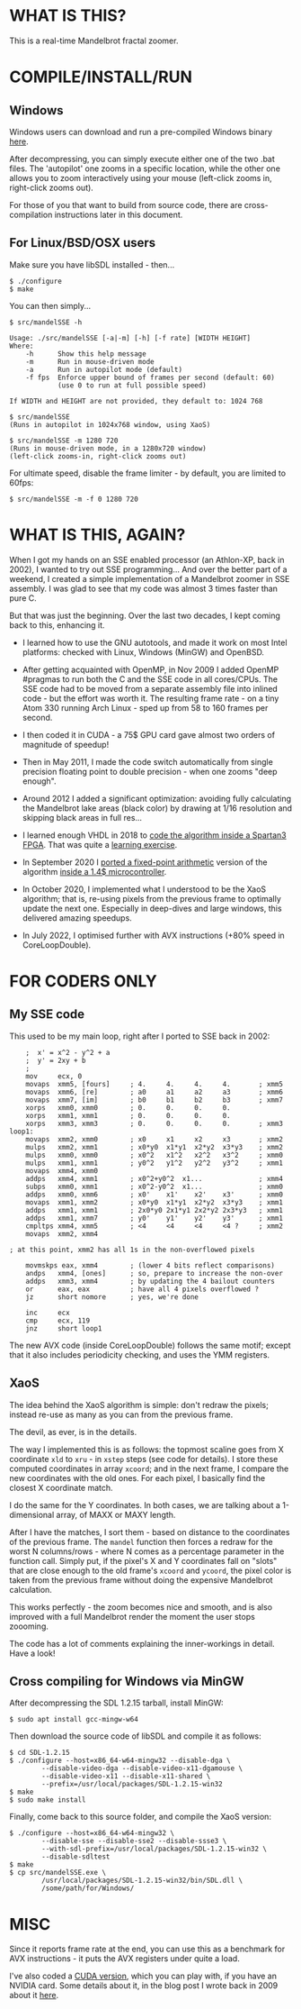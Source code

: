 WHAT IS THIS?
=============

This is a real-time Mandelbrot fractal zoomer.

COMPILE/INSTALL/RUN
===================

Windows
-------
Windows users can download and run a pre-compiled Windows binary
[here](https://github.com/ttsiodras/MandelbrotSSE/releases/download/2.5/mandelSSE-win32-2.5.zip).

After decompressing, you can simply execute either one of the two .bat
files. The 'autopilot' one zooms in a specific location, while the other
one allows you to zoom interactively using your mouse (left-click zooms in,
right-click zooms out).

For those of you that want to build from source code, there are 
cross-compilation instructions later in this document.

For Linux/BSD/OSX users
-----------------------

Make sure you have libSDL installed - then...

    $ ./configure
    $ make

You can then simply...

    $ src/mandelSSE -h

    Usage: ./src/mandelSSE [-a|-m] [-h] [-f rate] [WIDTH HEIGHT]
    Where:
        -h      Show this help message
        -m      Run in mouse-driven mode
        -a      Run in autopilot mode (default)
        -f fps  Enforce upper bound of frames per second (default: 60)
                (use 0 to run at full possible speed)

    If WIDTH and HEIGHT are not provided, they default to: 1024 768

    $ src/mandelSSE
    (Runs in autopilot in 1024x768 window, using XaoS)

    $ src/mandelSSE -m 1280 720
    (Runs in mouse-driven mode, in a 1280x720 window)
    (left-click zooms-in, right-click zooms out)

For ultimate speed, disable the frame limiter - by default, you are
limited to 60fps:

    $ src/mandelSSE -m -f 0 1280 720

WHAT IS THIS, AGAIN?
====================

When I got my hands on an SSE enabled processor (an Athlon-XP, back in 2002),
I wanted to try out SSE programming... And over the better part of a weekend,
I created a simple implementation of a Mandelbrot zoomer in SSE assembly.
I was glad to see that my code was almost 3 times faster than pure C.

But that was just the beginning.
Over the last two decades, I kept coming back to this, enhancing it.

- I learned how to use the GNU autotools, and made it work on most Intel
  platforms: checked with Linux, Windows (MinGW) and OpenBSD.

- After getting acquainted with OpenMP, in Nov 2009 I added OpenMP #pragmas
  to run both the C and the SSE code in all cores/CPUs. The SSE code had to
  be moved from a separate assembly file into inlined code - but the effort
  was worth it. The resulting frame rate - on a tiny Atom 330 running Arch
  Linux - sped up from 58 to 160 frames per second.

- I then coded it in CUDA - a 75$ GPU card gave almost two orders of
  magnitude of speedup!

- Then in May 2011, I made the code switch automatically from single precision
  floating point to double precision - when one zooms "deep enough".

- Around 2012 I added a significant optimization: avoiding fully calculating
  the Mandelbrot lake areas (black color) by drawing at 1/16 resolution and
  skipping black areas in full res...

- I learned enough VHDL in 2018 to [code the algorithm inside a Spartan3
  FPGA](https://www.youtube.com/watch?v=yFIbjiOWYFY). That was quite a
  [learning exercise](https://github.com/ttsiodras/MandelbrotInVHDL).

- In September 2020 I [ported a fixed-point arithmetic](
  https://github.com/ttsiodras/Blue_Pill_Mandelbrot/) version of the
  algorithm [inside a 1.4$ microcontroller](
  https://www.youtube.com/watch?v=5875JOnFDLg).

- In October 2020, I implemented what I understood to be the XaoS algorithm;
  that is, re-using pixels from the previous frame to optimally update
  the next one. Especially in deep-dives and large windows, this delivered
  amazing speedups.

- In July 2022, I optimised further with AVX instructions (+80% speed
  in CoreLoopDouble).

FOR CODERS ONLY
===============

My SSE code
-----------

This used to be my main loop, right after I ported to SSE back in 2002:

        ;  x' = x^2 - y^2 + a
        ;  y' = 2xy + b
        ;
        mov     ecx, 0
        movaps  xmm5, [fours]     ; 4.     4.     4.     4.       ; xmm5
        movaps  xmm6, [re]        ; a0     a1     a2     a3       ; xmm6
        movaps  xmm7, [im]        ; b0     b1     b2     b3       ; xmm7
        xorps   xmm0, xmm0        ; 0.     0.     0.     0.
        xorps   xmm1, xmm1        ; 0.     0.     0.     0.
        xorps   xmm3, xmm3        ; 0.     0.     0.     0.       ; xmm3
    loop1:
        movaps  xmm2, xmm0        ; x0     x1     x2     x3       ; xmm2
        mulps   xmm2, xmm1        ; x0*y0  x1*y1  x2*y2  x3*y3    ; xmm2
        mulps   xmm0, xmm0        ; x0^2   x1^2   x2^2   x3^2     ; xmm0
        mulps   xmm1, xmm1        ; y0^2   y1^2   y2^2   y3^2     ; xmm1
        movaps  xmm4, xmm0
        addps   xmm4, xmm1        ; x0^2+y0^2  x1...              ; xmm4
        subps   xmm0, xmm1        ; x0^2-y0^2  x1...              ; xmm0
        addps   xmm0, xmm6        ; x0'    x1'    x2'    x3'      ; xmm0
        movaps  xmm1, xmm2        ; x0*y0  x1*y1  x2*y2  x3*y3    ; xmm1
        addps   xmm1, xmm1        ; 2x0*y0 2x1*y1 2x2*y2 2x3*y3   ; xmm1
        addps   xmm1, xmm7        ; y0'    y1'    y2'    y3'      ; xmm1
        cmpltps xmm4, xmm5        ; <4     <4     <4     <4 ?     ; xmm2
        movaps  xmm2, xmm4

    ; at this point, xmm2 has all 1s in the non-overflowed pixels

        movmskps eax, xmm4        ; (lower 4 bits reflect comparisons)
        andps   xmm4, [ones]      ; so, prepare to increase the non-over
        addps   xmm3, xmm4        ; by updating the 4 bailout counters
        or      eax, eax          ; have all 4 pixels overflowed ?
        jz      short nomore      ; yes, we're done

        inc     ecx
        cmp     ecx, 119
        jnz     short loop1

The new AVX code (inside CoreLoopDouble) follows the same motif; except
that it also includes periodicity checking, and uses the YMM registers.

XaoS
----

The idea behind the XaoS algorithm is simple: don't redraw the pixels;
instead re-use as many as you can from the previous frame.

The devil, as ever, is in the details.

The way I implemented this is as follows: the topmost scaline goes
from X coordinate `xld` to `xru` - in `xstep` steps (see code
for details). I store these computed coordinates in array `xcoord`;
and in the next frame, I compare the new coordinates with the old 
ones. For each pixel, I basically find the closest X coordinate match.

I do the same for the Y coordinates. In both cases, we are talking
about a 1-dimensional array, of MAXX or MAXY length.

After I have the matches, I sort them - based on distance to the
coordinates of the previous frame. The `mandel` function then forces
a redraw for the worst N columns/rows - where N comes as a percentage
parameter in the function call. Simply put, if the pixel's
X and Y coordinates fall on "slots" that are close enough to the
old frame's `xcoord` and `ycoord`, the pixel color is taken
from the previous frame without doing the expensive Mandelbrot
calculation.

This works perfectly - the zoom becomes nice and smooth, and is
also improved with a full Mandelbrot render the moment the user
stops zoooming.

The code has a lot of comments explaining the inner-workings in detail.
Have a look!

Cross compiling for Windows via MinGW
-------------------------------------
After decompressing the SDL 1.2.15 tarball, install MinGW:

    $ sudo apt install gcc-mingw-w64

Then download the source code of libSDL and compile it as follows:

    $ cd SDL-1.2.15
    $ ./configure --host=x86_64-w64-mingw32 --disable-dga \
            --disable-video-dga --disable-video-x11-dgamouse \
            --disable-video-x11 --disable-x11-shared \
            --prefix=/usr/local/packages/SDL-1.2.15-win32
    $ make
    $ sudo make install

Finally, come back to this source folder, and compile the XaoS
version:

    $ ./configure --host=x86_64-w64-mingw32 \
            --disable-sse --disable-sse2 --disable-ssse3 \
            --with-sdl-prefix=/usr/local/packages/SDL-1.2.15-win32 \
            --disable-sdltest
    $ make
    $ cp src/mandelSSE.exe \
            /usr/local/packages/SDL-1.2.15-win32/bin/SDL.dll \
            /some/path/for/Windows/

MISC
====
Since it reports frame rate at the end, you can use this as a benchmark
for AVX instructions - it puts the AVX registers under quite a load.

I've also coded a
[CUDA version](https://www.thanassis.space/mandelcuda-1.0.tar.bz2),
which you can play with, if you have an NVIDIA card.
Some details about it, in the blog post I wrote back in 2009 about
it [here](https://www.thanassis.space/mandelSSE.html).
